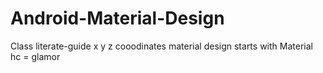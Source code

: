 # Android-Material-Design
Class literate-guide x y z cooodinates material design starts with Material  hc = glamor

